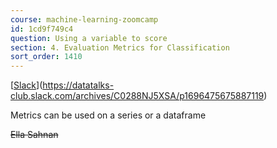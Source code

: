 ```yaml
---
course: machine-learning-zoomcamp
id: 1cd9f749c4
question: Using a variable to score
section: 4. Evaluation Metrics for Classification
sort_order: 1410
---
```


[[Slack](https://datatalks-club.slack.com/archives/C0288NJ5XSA/p1696475675887119)](https://datatalks-club.slack.com/archives/C0288NJ5XSA/p1696475675887119)

Metrics can be used on a series or a dataframe

~~Ella Sahnan~~

